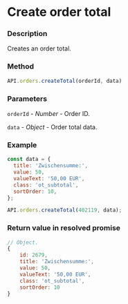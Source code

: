 # Create order total

### Description

Creates an order total.

### Method

```js
API.orders.createTotal(orderId, data)
```

### Parameters

`orderId` - *Number* - Order ID.

`data` - *Object* - Order total data.

### Example

```js
const data = {
  title: 'Zwischensumme:',
  value: 50,
  valueText: '50,00 EUR',
  class: 'ot_subtotal',
  sortOrder: 10,
};

API.orders.createTotal(402119, data);
```

### Return value in resolved promise

```js
// Object.
{
	id: 2679,
	title: 'Zwischensumme:',
	value: 50,
	valueText: '50,00 EUR',
	class: 'ot_subtotal',
	sortOrder: 10
}
```
